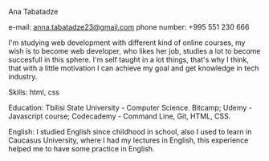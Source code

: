 Ana Tabatadze

e-mail: anna.tabatadze23@gmail.com phone number: +995 551 230 666

I'm studying web development with different kind of online courses, my wish is to become web developer, who likes her job, studies a lot to become succesfull in this sphere. I'm self taught in a lot things, that's why I think, that with a little motivation I can achieve my goal and get knowledge in tech industry.

Skills: html, css

Education: Tbilisi State University - Computer Science. Bitcamp; Udemy - Javascript course; Codecademy - Command Line, Git, HTML, CSS.

English: I studied English since childhood in school, also I used to learn in Caucasus University, where I had my lectures in English, this experience helped me to have some practice in English.

